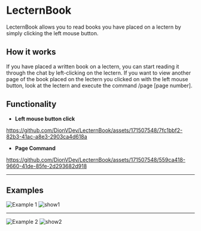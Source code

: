 # LecternBook

LecternBook allows you to read books you have placed on a lectern by simply clicking the left mouse button.

## How it works

If you have placed a written book on a lectern, you can start reading it through the chat by left-clicking on the lectern. If you want to view another page of the book placed on the lectern you clicked on with the left mouse button, look at the lectern and execute the command /page [page number].

## Functionality

- **Left mouse button click**

https://github.com/DionVDev/LecternBook/assets/171507548/7fc1bbf2-82b3-41ac-a8e3-2903ca4d618a

- **Page Command**

https://github.com/DionVDev/LecternBook/assets/171507548/559ca418-9660-41de-85fe-2d293682d918

<hr>

## Examples

![Example 1](https://github.com/DionVDev/LecternBook/assets/171507548/0a79e473-d0b3-4aba-a2e2-9c9419b6846b) 
![show1](https://github.com/DionVDev/LecternBook/assets/171507548/a47ac549-b68d-4036-a78f-05a9bb6fc10f)

<hr>

![Example 2](https://github.com/DionVDev/LecternBook/assets/171507548/72bb6289-da5a-4dfe-aa73-c7de1b699673)
![show2](https://github.com/DionVDev/LecternBook/assets/171507548/ff337e19-23e2-40fa-8f7a-f06d490fa1df)
